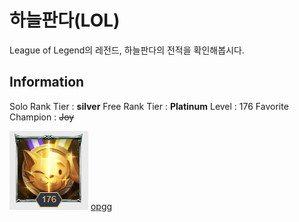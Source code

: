 # 하늘판다(LOL)
League of Legend의 레전드, 하늘판다의 전적을 확인해봅시다.
## Information
 Solo Rank Tier : **silver**
 Free Rank Tier : **Platinum**
 Level : 176
 Favorite Champion : ~~Joy~~

![하늘판다](./과제캡처본.PNG)
[opgg](https://www.op.gg/summoner/userName=%ED%95%98%EB%8A%98%ED%8C%90%EB%8B%A4)
